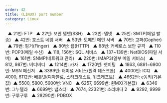 ```yaml
---
order: 42
title: (LINUX) port number
category: Linux
---
```


  ▲ 21번: FTP
  ▲ 22번: 보안 텔넷(SSH)
  ▲ 23번: 텔넷
  ▲ 25번: SMTP(메일 발송)
  ▲ 42번: 호스트 네임 서버
  ▲ 53번: 도메인 메인 서버
  ▲ 70번: 고퍼(Gopher)
  ▲ 79번: 핑거(Finger)
  ▲ 80번: 웹(HTTP)
  ▲ 88번: 커베로스 보안 규격
  ▲ 110번: POP3(메일 수신)
  ▲ 118, 156번: SQL 서비스
  ▲ 137~139번: NetBIOS(파일 서버)
  ▲ 161번: SNMP(네트워크 관리)
  ▲ 220번: IMAP3(일부 메일 서비스)
  ▲ 812, 987번: 버디버디
  ▲ 1214번: 카자
  ▲ 1720번: 넷미팅
  ▲ 1863, 6891~6900번: MSN 메신저
  ▲ 3389번: 터미널 서비스(원격 데스크톱)
  ▲ 4000번: ICQ
  ▲ 4000, 6112번: 배틀넷(디아블로, 스타크래스트, 워크래프트)
  ▲ 4662번: e동키(기본값)  ▲ 5500, 5800, 5900번: VNC
  ▲ 6257, 6699번: 윈MX(기본값)
  ▲ 6346번: 그누텔라
  ▲ 6699번: 냅스터
  ▲ 7674, 22321번: 소리바다 2
  ▲ 9292, 9999번: 구루구루
  ▲ 28290번: PDBOX
